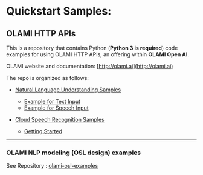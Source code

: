 # Quickstart Samples: 

## OLAMI HTTP APIs

This is a repository that contains Python (**Python 3 is required**) code examples for using OLAMI HTTP APIs, an offering within **OLAMI Open AI**. 

OLAMI website and documentation: [http://olami.ai](http://olami.ai)

The repo is organized as follows:

* [Natural Language Understanding Samples](natural-language-understanding)
  * [Example for Text Input](natural-language-understanding/text-input)
  * [Example for Speech Input](natural-language-understanding/speech-input)
  
* [Cloud Speech Recognition Samples](cloud-speech-recognition)
  * [Getting Started](cloud-speech-recognition/getting-started)
  
* * *

### OLAMI NLP modeling (OSL design) examples

See Repository : [olami-osl-examples](https://github.com/olami-developers/olami-osl-examples)


